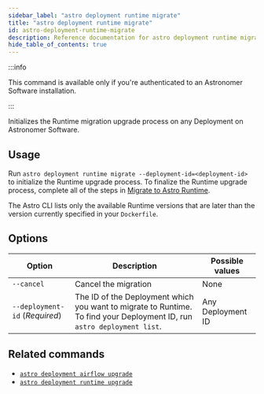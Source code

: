 ```yaml
---
sidebar_label: "astro deployment runtime migrate"
title: "astro deployment runtime migrate"
id: astro-deployment-runtime-migrate
description: Reference documentation for astro deployment runtime migrate.
hide_table_of_contents: true
---
```


:::info 

This command is available only if you're authenticated to an Astronomer Software installation. 

:::

Initializes the Runtime migration upgrade process on any Deployment on Astronomer Software.

## Usage

Run `astro deployment runtime migrate --deployment-id=<deployment-id>` to initialize the Runtime upgrade process. To finalize the Runtime upgrade process, complete all of the steps in [Migrate to Astro Runtime](https://docs.astronomer.io/software/migrate-to-runtime).

The Astro CLI lists only the available Runtime versions that are later than the version currently specified in your `Dockerfile`.

## Options

| Option                        | Description                                                                                                                    | Possible values
| --------------------------- | ---------- | ------------------------------------------------------------------------------------------------------------------------ |
| `--cancel` | Cancel the migration                                                                | None | 
| `--deployment-id` (_Required_)           | The ID of the Deployment which you want to migrate to Runtime. To find your Deployment ID, run `astro deployment list`.     | Any Deployment ID |


## Related commands 

- [`astro deployment airflow upgrade`](astro-deployment-airflow-upgrade.md)
- [`astro deployment runtime upgrade`](astro-deployment-runtime-upgrade.md)